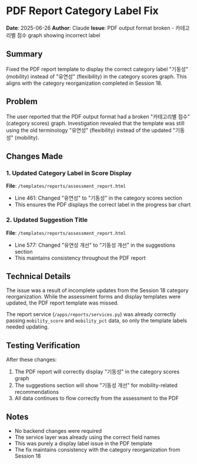 # PDF Report Category Label Fix

**Date**: 2025-06-26
**Author**: Claude
**Issue**: PDF output format broken - 카테고리별 점수 graph showing incorrect label

## Summary

Fixed the PDF report template to display the correct category label "기동성" (mobility) instead of "유연성" (flexibility) in the category scores graph. This aligns with the category reorganization completed in Session 18.

## Problem

The user reported that the PDF output format had a broken "카테고리별 점수" (category scores) graph. Investigation revealed that the template was still using the old terminology "유연성" (flexibility) instead of the updated "기동성" (mobility).

## Changes Made

### 1. Updated Category Label in Score Display
**File**: `/templates/reports/assessment_report.html`
- Line 461: Changed "유연성" to "기동성" in the category scores section
- This ensures the PDF displays the correct label in the progress bar chart

### 2. Updated Suggestion Title
**File**: `/templates/reports/assessment_report.html`
- Line 577: Changed "유연성 개선" to "기동성 개선" in the suggestions section
- This maintains consistency throughout the PDF report

## Technical Details

The issue was a result of incomplete updates from the Session 18 category reorganization. While the assessment forms and display templates were updated, the PDF report template was missed.

The report service (`/apps/reports/services.py`) was already correctly passing `mobility_score` and `mobility_pct` data, so only the template labels needed updating.

## Testing Verification

After these changes:
1. The PDF report will correctly display "기동성" in the category scores graph
2. The suggestions section will show "기동성 개선" for mobility-related recommendations
3. All data continues to flow correctly from the assessment to the PDF

## Notes

- No backend changes were required
- The service layer was already using the correct field names
- This was purely a display label issue in the PDF template
- The fix maintains consistency with the category reorganization from Session 18